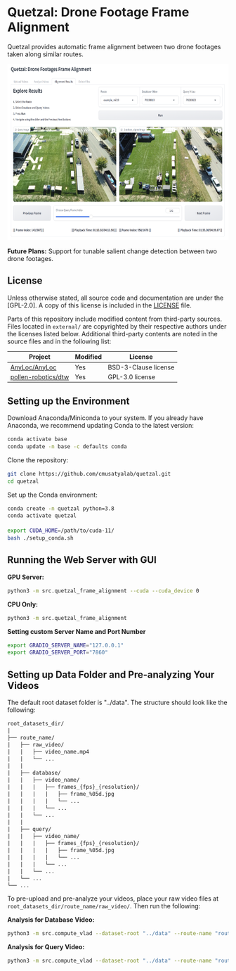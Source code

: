 # Quetzal: Drone Footage Frame Alignment

Quetzal provides automatic frame alignment between two drone footages taken along similar routes.

<img src="demo.png" height="400" />

**Future Plans:** Support for tunable salient change detection between two drone footages.

## License

Unless otherwise stated, all source code and documentation are under the [GPL-2.0]. A copy of this license is included in the [LICENSE](LICENSE) file.

Parts of this repository include modified content from third-party sources. Files located in `external/` are copyrighted by their respective authors under the licenses listed below. Additional third-party contents are noted in the source files and in the following list:

| Project | Modified | License |
| --- | --- | --- |
| [AnyLoc/AnyLoc](https://github.com/AnyLoc/AnyLoc) | Yes | BSD-3-Clause license |
| [pollen-robotics/dtw](https://github.com/pollen-robotics/dtw/blob/master/dtw/dtw.py) | Yes | GPL-3.0 license |

## Setting up the Environment

Download Anaconda/Miniconda to your system. If you already have Anaconda, we recommend updating Conda to the latest version:

```bash
conda activate base
conda update -n base -c defaults conda
```

Clone the repository:

```bash
git clone https://github.com/cmusatyalab/quetzal.git
cd quetzal
```

Set up the Conda environment:

```bash
conda create -n quetzal python=3.8
conda activate quetzal

export CUDA_HOME=/path/to/cuda-11/
bash ./setup_conda.sh
```

## Running the Web Server with GUI

**GPU Server:**

```bash
python3 -m src.quetzal_frame_alignment --cuda --cuda_device 0
```

**CPU Only:**

```bash
python3 -m src.quetzal_frame_alignment
```

**Setting custom Server Name and Port Number**
```bash
export GRADIO_SERVER_NAME="127.0.0.1"
export GRADIO_SERVER_PORT="7860"
```

## Setting up Data Folder and Pre-analyzing Your Videos

The default root dataset folder is "../data". The structure should look like the following:

```
root_datasets_dir/
|
├── route_name/
|   ├── raw_video/
|   |   ├── video_name.mp4
|   |   └── ...
|   |
|   ├── database/
|   |   ├── video_name/
|   |   |   ├── frames_{fps}_{resolution}/
|   |   |   |   ├── frame_%05d.jpg
|   |   |   |   └── ...
|   |   |   └── ...
|   |   └── ...
|   |
|   ├── query/
|   |   ├── video_name/
|   |   |   ├── frames_{fps}_{resolution}/
|   |   |   |   ├── frame_%05d.jpg
|   |   |   |   └── ...
|   |   |   └── ...
|   |   └── ...
|   └── ...
└── ...
```

To pre-upload and pre-analyze your videos, place your raw video files at `root_datasets_dir/route_name/raw_video/`. Then run the following:

**Analysis for Database Video:**

```bash
python3 -m src.compute_vlad --dataset-root "../data" --route-name "route_name" --database-video "video.mp4"
```

**Analysis for Query Video:**

```bash
python3 -m src.compute_vlad --dataset-root "../data" --route-name "route_name" --query-video "video.mp4"
```